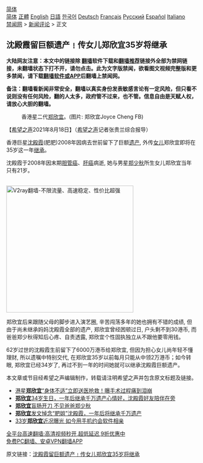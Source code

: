  <!-- 面包屑导航 --> <div class="breadcrumb"><!-- GTranslate: https://gtranslate.io/ -->  <div class="switcher notranslate">  <div class="selected">  <a href="#" onclick="return false;"> 简体</a>  </div>  <div class="option">  <a href="https://www.bannedbook.org" onclick="doGTranslate('zh-CN|zh-CN');jQuery('div.switcher div.selected a').html(jQuery(this).html());return false;" title="简体中文" class="nturl selected"> 简体</a>  <a href="https://www.bannedbook.org/zh-tw/" onclick="doGTranslate('zh-CN|zh-TW');jQuery('div.switcher div.selected a').html(jQuery(this).html());return false;" title="繁體中文" class="nturl"> 正體</a>  <a href="https://www.bannedbook.org/en/" onclick="doGTranslate('zh-CN|en');jQuery('div.switcher div.selected a').html(jQuery(this).html());return false;" title="English" class="nturl"> English</a>  <a href="https://www.bannedbook.org/ja/" onclick="doGTranslate('zh-CN|ja');jQuery('div.switcher div.selected a').html(jQuery(this).html());return false;" title="日本語" class="nturl"> 日語</a>  <a href="https://www.bannedbook.org/ko/" onclick="doGTranslate('zh-CN|ko');jQuery('div.switcher div.selected a').html(jQuery(this).html());return false;" title="한국어" class="nturl"> 한국어</a>  <a href="https://www.bannedbook.org/de/" onclick="doGTranslate('zh-CN|de');jQuery('div.switcher div.selected a').html(jQuery(this).html());return false;" title="Deutsch" class="nturl"> Deutsch</a>  <a href="https://www.bannedbook.org/fr/" onclick="doGTranslate('zh-CN|fr');jQuery('div.switcher div.selected a').html(jQuery(this).html());return false;" title="Français" class="nturl"> Français</a>  <a href="https://www.bannedbook.org/ru/" onclick="doGTranslate('zh-CN|ru');jQuery('div.switcher div.selected a').html(jQuery(this).html());return false;" title="Русский" class="nturl"> Русский</a>  <a href="https://www.bannedbook.org/es/" onclick="doGTranslate('zh-CN|es');jQuery('div.switcher div.selected a').html(jQuery(this).html());return false;" title="Español" class="nturl"> Español</a>  <a href="https://www.bannedbook.org/it/" onclick="doGTranslate('zh-CN|it');jQuery('div.switcher div.selected a').html(jQuery(this).html());return false;" title="Italiano" class="nturl"> Italiano</a>  </div>  </div>      <div class='breadcrumb-sub'><!-- Breadcrumb NavXT 6.3.0 --> <a href="https://www.bannedbook.org/" class="home">禁闻网</a> &gt; <a href="https://www.bannedbook.org/bnews/comments/" class="category">新闻评论</a> &gt; 正文</div></div><h2>沈殿霞留巨额遗产﹗传女儿郑欣宜35岁将继承</h2> <p class="notice"><b>大陆网友注意：本文中的链接除 <a href="https://github.com/bannedbook/fanqiang" >翻墙</a>软件下载和<a href="https://github.com/killgcd/justmysocks/blob/master/README.md">翻墙推荐</a>链接外全部为禁网链接，未翻墙状态下打不开，请勿点击。此为文字版禁闻，欲看图文视频完整版和更多禁闻，请下载<a href="https://github.com/bannedbook/fanqiang">翻墙软件或APP</a>后翻墙上禁闻网。</p><p>备注：翻墙看新闻非常安全，翻墙以真实身份发表敏感言论有一定风险，但只看不说则没有任何风险，翻的人太多，政府管不过来，也不管。信息自由是天赋人权，请放心大胆的翻墙。</b></p>  <div class="entry"> <figure> <p><figcaption>香港星二代<a href="https://www.bannedbook.org/bnews/tag/%e9%83%91%e6%ac%a3%e5%ae%9c/" class="st_tag internal_tag" rel="tag" title="标签 郑欣宜 下的日志">郑欣宜</a>。(图片: 郑欣宜Joyce Cheng FB)</figcaption></figure> <p>【<span class='wp_keywordlink_affiliate'><a href="https://www.soundofhope.org" title="希望之声" target="_blank">希望之声</a></span>2021年8月18日】（<a href="https://www.bannedbook.org/bnews/tag/%e5%b8%8c%e6%9c%9b%e4%b9%8b%e5%a3%b0/" class="st_tag internal_tag" rel="tag" title="标签 希望之声 下的日志">希望之声</a>记者张贵兰综合报导）</p> <p>香港巨星<a href="https://www.bannedbook.org/bnews/tag/%E6%B2%88%E6%AE%BF%E9%9C%9E/" class="st_tag internal_tag" rel="tag" title="标签 沈殿霞 下的日志">沈殿霞</a>(肥肥)2008年因病去世前留下了巨额<a href="https://www.bannedbook.org/bnews/tag/%E9%81%97%E4%BA%A7/" class="st_tag internal_tag" rel="tag" title="标签 遗产 下的日志">遗产</a>, 外传<a href="https://www.bannedbook.org/bnews/tag/%e5%a5%b3%e5%84%bf/" class="st_tag internal_tag" rel="tag" title="标签 女儿 下的日志">女儿</a>郑欣宜即将在35岁这一年<a href="https://www.bannedbook.org/bnews/tag/%E7%BB%A7%E6%89%BF/" class="st_tag internal_tag" rel="tag" title="标签 继承 下的日志">继承</a>。</p>  <p>沈殿霞于2008年因末期<a href="https://www.bannedbook.org/bnews/tag/%e8%83%86%e7%ae%a1%e7%99%8c/" class="st_tag internal_tag" rel="tag" title="标签 胆管癌 下的日志">胆管癌</a>、<a href="https://www.bannedbook.org/bnews/tag/%E8%82%9D%E7%99%8C/" class="st_tag internal_tag" rel="tag" title="标签 肝癌 下的日志">肝癌</a>病逝, 她与男星<a href="https://www.bannedbook.org/bnews/tag/%e9%83%91%e5%b0%91%e7%a7%8b/" class="st_tag internal_tag" rel="tag" title="标签 郑少秋 下的日志">郑少秋</a>所生女儿郑欣宜当年只有21岁。</p> <p><br/><a href="https://github.com/bannedbook/fanqiang/wiki/V2ray%E6%9C%BA%E5%9C%BA"><img src="https://raw.githubusercontent.com/bannedbook/fanqiang/master/v2ss/images/v2free.jpg" width="336" alt="V2ray翻墙-不限流量、高速稳定、性价比超强"></a><br/></p>  <p>郑欣宜后来跟随父母的脚步进入演艺圈, 辛苦闯荡多年的她也拥有不错的成绩, 但由于尚未继承妈妈沈殿霞全部的遗产, 郑欣宜曾经困顿过日, 户头剩不到30港币, 而爸爸郑少秋得知后心疼、自责透露, 郑欣宜个性固执独立从不跟他要零用钱。</p> <p>62岁过世的沈殿霞生前留下了6000万港币给郑欣宜, 但因为担心女儿尚年轻不懂理财, 所以遗嘱中特别交代, 在郑欣宜35岁以前每月只能从中领2万港币；如今转眼, 郑欣宜已经34岁了, 再过不到一年的时间她就可以继承沈殿霞巨额遗产。</p>  <p>本文章或节目经希望之声编辑制作，转载请注明希望之声并包含原文标题及链接。 </p> <ul class='op-related-articles' title='相关阅读'> <li><a href='https://www.bannedbook.org/bnews/yule/20210717/1588628.html' target='_blank'>港星<b>郑欣宜</b>“身体不适”立即送医抢救！曝手术过程痛到泪崩</a></li> <li><a href='https://www.bannedbook.org/bnews/yule/20210513/1545367.html' target='_blank'><b>郑欣宜</b>34岁生日，一年后继承千万遗产心情好，沈殿霞好友陪伴在旁</a></li> <li><a href='https://www.bannedbook.org/bnews/yule/20210405/1519761.html' target='_blank'><b>郑欣宜</b>盲肠开刀 不见爸爸郑少秋</a></li> <li><a href='https://www.bannedbook.org/bnews/yule/20210221/1491153.html' target='_blank'><b>郑欣宜</b>发文悼念“肥姐”沈殿霞，一年后将继承千万遗产</a></li> <li><a href='https://www.bannedbook.org/bnews/yule/20201025/1419733.html' target='_blank'>33岁<b>郑欣宜</b>近况曝光 如今用手机约会软件相亲</a></li> </ul> <p class="texttj"> <a href="https://github.com/bannedbook/fanqiang/wiki/V2ray%E6%9C%BA%E5%9C%BA" target="_blank">全平台高速翻墙:高清视频秒开,超低延迟,9折优惠中</a><br/> <a href="https://github.com/bannedbook/fanqiang/wiki/%E7%A6%81%E9%97%BB%E7%BD%91%E5%AE%89%E5%8D%93%E7%BF%BB%E5%A2%99%E6%96%B0%E9%97%BBAPP" target="_blank">免费PC翻墙、安卓VPN翻墙APP</a></p> <p>原文链接：<a class="src_link"  href="https://www.soundofhope.org/post/536549" target="_blank">沈殿霞留巨额遗产﹗传女儿郑欣宜35岁将继承</a></p><a name='sharetosocial'></a>  <div style="margin-bottom:5px;padding-bottom:5px;clear:both"> <div id="archive-pix-1" class="banner-ads"> <!-- AuctionX Display platform tag START --> <div id="26318x728x90x621x_ADSLOT2" clicktrack="%%CLICK_URL_ESC%%"></div> <!-- AuctionX Display platform tag END --> </div> <div id="archive-pix-2" class="banner-ads"> <!-- AuctionX Display platform tag START --> <div id="26315x300x250x621x_ADSLOT2" clicktrack="%%CLICK_URL_ESC%%"></div> <!-- AuctionX Display platform tag END --> </div> </div>  <div id="archive-pix-1" class="banner-ads"> <!-- AuctionX Display platform tag START --> <div id="26318x728x90x621x_ADSLOT3" clicktrack="%%CLICK_URL_ESC%%"></div> <!-- AuctionX Display platform tag END --> </div> </div><!--END ENTRY--> 